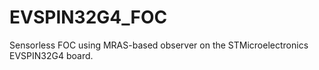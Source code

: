 # EVSPIN32G4_FOC

Sensorless FOC using MRAS-based observer on the STMicroelectronics EVSPIN32G4 board.